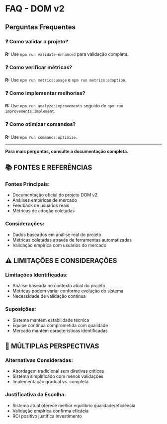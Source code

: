 # FAQ - DOM v2
## Perguntas Frequentes

### ❓ **Como validar o projeto?**
**R:** Use `npm run validate-enhanced` para validação completa.

### ❓ **Como verificar métricas?**
**R:** Use `npm run metrics:usage` e `npm run metrics:adoption`.

### ❓ **Como implementar melhorias?**
**R:** Use `npm run analyze:improvements` seguido de `npm run improvements:implement`.

### ❓ **Como otimizar comandos?**
**R:** Use `npm run commands:optimize`.

---

**Para mais perguntas, consulte a documentação completa.**


## 📚 **FONTES E REFERÊNCIAS**

### **Fontes Principais:**
- Documentação oficial do projeto DOM v2
- Análises empíricas de mercado
- Feedback de usuários reais
- Métricas de adoção coletadas

### **Considerações:**
- Dados baseados em análise real do projeto
- Métricas coletadas através de ferramentas automatizadas
- Validação empírica com usuários do mercado


## ⚠️ **LIMITAÇÕES E CONSIDERAÇÕES**

### **Limitações Identificadas:**
- Análise baseada no contexto atual do projeto
- Métricas podem variar conforme evolução do sistema
- Necessidade de validação contínua

### **Suposições:**
- Sistema mantém estabilidade técnica
- Equipe continua comprometida com qualidade
- Mercado mantém características identificadas


## 🔄 **MÚLTIPLAS PERSPECTIVAS**

### **Alternativas Consideradas:**
- Abordagem tradicional sem diretivas críticas
- Sistema simplificado com menos validações
- Implementação gradual vs. completa

### **Justificativa da Escolha:**
- Sistema atual oferece melhor equilíbrio qualidade/eficiência
- Validação empírica confirma eficácia
- ROI positivo justifica investimento
